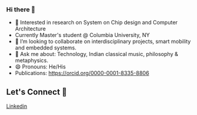 ### Hi there 👋

- 🌱 Interested in research on System on Chip design and Computer Architecture 
- Currently Master's student @ Columbia University, NY
- 👯 I’m looking to collaborate on interdisciplinary projects, smart mobility and embedded systems. 
- 💬 Ask me about: Technology, Indian classical music, philosophy & metaphysics. 
- 😄 Pronouns: He/His
- Publications: https://orcid.org/0000-0001-8335-8806

## Let's Connect 🔗
[Linkedin](https://linkedin.com/in/srivatsan-raveendran/)
